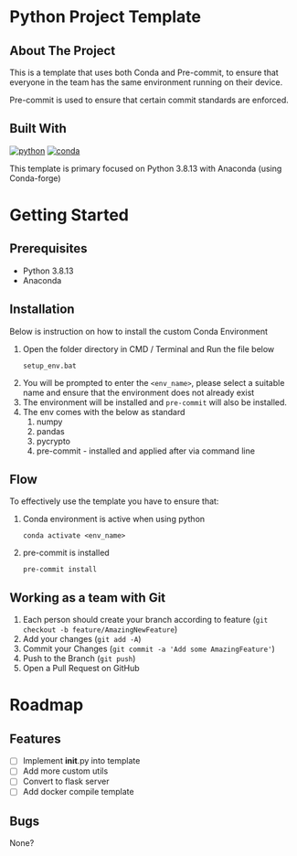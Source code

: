# Python Project Template

## About The Project

This is a template that uses both Conda and Pre-commit, to ensure that everyone in the team has the same environment running on their device.

Pre-commit is used to ensure that certain commit standards are enforced.

## Built With

[![python][python3.8.13-shield]][python3.8.13-url]
[![conda][conda-forge-shield]][conda-forge-url]

This template is primary focused on Python 3.8.13 with Anaconda (using Conda-forge)

# Getting Started

## Prerequisites

- Python 3.8.13
- Anaconda

## Installation

Below is instruction on how to install the custom Conda Environment

1. Open the folder directory in CMD / Terminal and Run the file below
   ```
   setup_env.bat
   ```
2. You will be prompted to enter the `<env_name>`, please select a suitable name and ensure that the environment does not already exist
3. The environment will be installed and `pre-commit` will also be installed.
4. The env comes with the below as standard
   1. numpy
   2. pandas
   3. pycrypto
   4. pre-commit - installed and applied after via command line

## Flow

To effectively use the template you have to ensure that:

1. Conda environment is active when using python
   ```
   conda activate <env_name>
   ```
2. pre-commit is installed
   ```
   pre-commit install
   ```

## Working as a team with Git

1. Each person should create your branch according to feature (`git checkout -b feature/AmazingNewFeature`)
2. Add your changes (`git add -A`)
3. Commit your Changes (`git commit -a 'Add some AmazingFeature'`)
4. Push to the Branch (`git push`)
5. Open a Pull Request on GitHub

# Roadmap

## Features

- [ ] Implement **init**.py into template
- [ ] Add more custom utils
- [ ] Convert to flask server
- [ ] Add docker compile template

## Bugs

None?

[python3.8.13-shield]: https://img.shields.io/badge/Python-3.8.13-brightgreen
[python3.8.13-url]: https://www.python.org/downloads/release/python-3813/
[conda-forge-shield]: https://img.shields.io/conda/dn/conda-forge/python?label=Anaconda
[conda-forge-url]: https://www.anaconda.com/products/distribution
